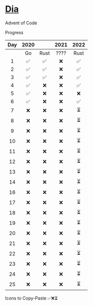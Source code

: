 # [Dia](https://solarsystem.nasa.gov/moons/jupiter-moons/dia/in-depth/ 'NASA')

Advent of Code

Progress

| Day | 2020 |      | 2021 | 2022 |
| :-: | :--: | :--: |:----:|:---: |
|     |  Go  | Rust | ???? | Rust |
|  1  |  ✅  |  ✅  |  ❌  |  ✅  |
|  2  |  ✅  |  ✅  |  ❌  |  ✅  |
|  3  |  ✅  |  ✅  |  ❌  |  ✅  |
|  4  |  ✅  |  ❌  |  ❌  |  ✅  |
|  5  |  ✅  |  ❌  |  ❌  |  ❌  |
|  6  |  ✅  |  ❌  |  ❌  |  ✅  |
|  7  |  ❌  |  ❌  |  ❌  |  ⏳  |
|  8  |  ❌  |  ❌  |  ❌  |  ⏳  |
|  9  |  ❌  |  ❌  |  ❌  |  ⏳  |
| 10  |  ❌  |  ❌  |  ❌  |  ⏳  |
| 11  |  ❌  |  ❌  |  ❌  |  ⏳  |
| 12  |  ❌  |  ❌  |  ❌  |  ⏳  |
| 13  |  ❌  |  ❌  |  ❌  |  ⏳  |
| 14  |  ❌  |  ❌  |  ❌  |  ⏳  |
| 16  |  ❌  |  ❌  |  ❌  |  ⏳  |
| 17  |  ❌  |  ❌  |  ❌  |  ⏳  |
| 18  |  ❌  |  ❌  |  ❌  |  ⏳  |
| 19  |  ❌  |  ❌  |  ❌  |  ⏳  |
| 20  |  ❌  |  ❌  |  ❌  |  ⏳  |
| 21  |  ❌  |  ❌  |  ❌  |  ⏳  |
| 22  |  ❌  |  ❌  |  ❌  |  ⏳  |
| 23  |  ❌  |  ❌  |  ❌  |  ⏳  |
| 24  |  ❌  |  ❌  |  ❌  |  ⏳  |
| 25  |  ❌  |  ❌  |  ❌  |  ⏳  |

Icons to Copy-Paste
✅❌⏳

